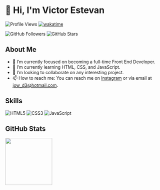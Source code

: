 # 👋 Hi, I'm Victor Estevan

![Profile Views](https://komarev.com/ghpvc/?username=jow320&color=blue)
[![wakatime](https://wakatime.com/badge/user/55fbac74-0403-4125-b232-af012801154c.svg)](https://wakatime.com/@55fbac74-0403-4125-b232-af012801154c) 

![GitHub Followers](https://img.shields.io/github/followers/jow320?label=Followers&style=social)
![GitHub Stars](https://img.shields.io/github/stars/jow320?label=Stars&style=social)

## About Me

- 👀 I’m currently focused on becoming a full-time Front End Developer.
- 🌱 I’m currently learning HTML, CSS, and JavaScript.
- 💞️ I’m looking to collaborate on any interesting project.
- 📫 How to reach me: You can reach me on [Instagram](https://instagram.com/jow320) or via email at [jow_d3@hotmail.com](mailto:jow_d3@hotmail.com).
## Skills

![HTML5](https://img.shields.io/badge/HTML5-E34F26?style=for-the-badge&logo=html5&logoColor=white)
![CSS3](https://img.shields.io/badge/CSS3-1572B6?style=for-the-badge&logo=css3&logoColor=white)
![JavaScript](https://img.shields.io/badge/JavaScript-F7DF1E?style=for-the-badge&logo=javascript&logoColor=black)

## GitHub Stats

<img height="150em" src="https://github-readme-stats.vercel.app/api/top-langs/?username=jow320&theme=vue-dark&layout=compact" />



<!---
jow320/jow320 is a ✨ special ✨ repository because its `README.md` (this file) appears on your GitHub profile.
You can click the Preview link to take a look at your changes.
--->
